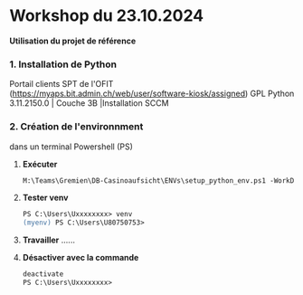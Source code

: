
# Workshop du 23.10.2024 #
**Utilisation du projet de référence**
### 1. Installation de Python 
Portail clients SPT de l'OFIT (https://myaps.bit.admin.ch/web/user/software-kiosk/assigned) 
GPL Python 3.11.2150.0	| Couche 3B	|Installation SCCM

### 2. Création de l'environnment 
dans un terminal Powershell (PS)
1. **Exécuter**
   ```ps
   M:\Teams\Gremien\DB-Casinoaufsicht\ENVs\setup_python_env.ps1 -WorkDirectory "C:\my_venv_path"
   ```

2. **Tester venv**
   ```ps
   PS C:\Users\Uxxxxxxxx> venv
   (myenv) PS C:\Users\U80750753>
   ```

3. **Travailler**
  ......
4. **Désactiver avec la commande**
   ```ps
   deactivate
   PS C:\Users\Uxxxxxxxx>
   ```




   ```
